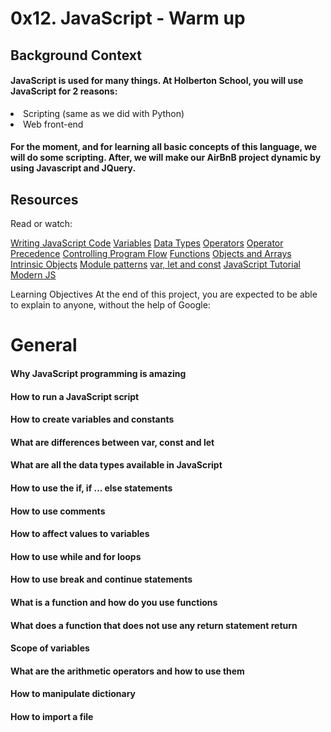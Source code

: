 # 0x12. JavaScript - Warm up

## Background Context
#### JavaScript is used for many things. At Holberton School, you will use JavaScript for 2 reasons:

<li>Scripting (same as we did with Python)</li>
<li>Web front-end</li>

#### For the moment, and for learning all basic concepts of this language, we will do some scripting. After, we will make our AirBnB project dynamic by using Javascript and JQuery.

## Resources
Read or watch:

[Writing JavaScript Code](https://intranet.hbtn.io/rltoken/OdMLtl6Y9mpQkaoEqJCRSg)
[Variables](https://intranet.hbtn.io/rltoken/iE6zaLw7pybp648IfRmk5Q)
[Data Types](https://intranet.hbtn.io/rltoken/4td1BbZAYn4Dldi6k0CY7A)
[Operators](https://intranet.hbtn.io/rltoken/OdMLtl6Y9mpQkaoEqJCRSg)
[Operator Precedence](https://intranet.hbtn.io/rltoken/OdMLtl6Y9mpQkaoEqJCRSg)
[Controlling Program Flow](https://intranet.hbtn.io/rltoken/Nlfhdy6Thyu_WgtBSqoAUw)
[Functions](https://intranet.hbtn.io/rltoken/Ta66PZ6_16K3q99oELvjkQ)
[Objects and Arrays](https://intranet.hbtn.io/rltoken/osu583B5jskDVwmcm50-NQ)
[Intrinsic Objects](https://intranet.hbtn.io/rltoken/osu583B5jskDVwmcm50-NQ)
[Module patterns](https://intranet.hbtn.io/rltoken/mduSK-WOoRe6WohU1p2zZQ)
[var, let and const](https://intranet.hbtn.io/rltoken/kNWuHjyUvjr74wU2hBqd_A)
[JavaScript Tutorial](https://intranet.hbtn.io/rltoken/qkp1hdLiI8DJje88bxcL6w)
[Modern JS](https://intranet.hbtn.io/rltoken/ieSajamJQ-Nv3XzcS_d5lA)

Learning Objectives
At the end of this project, you are expected to be able to explain to anyone, without the help of Google:

# General
#### Why JavaScript programming is amazing
#### How to run a JavaScript script
#### How to create variables and constants
#### What are differences between var, const and let
#### What are all the data types available in JavaScript
#### How to use the if, if ... else statements
#### How to use comments
#### How to affect values to variables
#### How to use while and for loops
#### How to use break and continue statements
#### What is a function and how do you use functions
#### What does a function that does not use any return statement return
#### Scope of variables
#### What are the arithmetic operators and how to use them
#### How to manipulate dictionary
#### How to import a file
